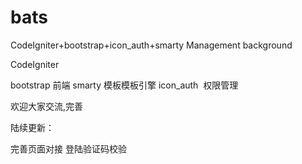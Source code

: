 # bats
CodeIgniter+bootstrap+icon_auth+smarty Management background


CodeIgniter 

bootstrap 前端
smarty 模板模板引擎
icon_auth  权限管理

欢迎大家交流,完善

陆续更新：

完善页面对接
登陆验证码校验
